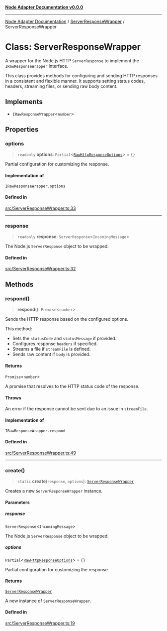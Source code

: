 [**Node Adapter Documentation v0.0.0**](../../README.md)

***

[Node Adapter Documentation](../../modules.md) / [ServerResponseWrapper](../README.md) / ServerResponseWrapper

# Class: ServerResponseWrapper

A wrapper for the Node.js HTTP `ServerResponse` to implement the `IRawResponseWrapper` interface.

This class provides methods for configuring and sending HTTP responses in a consistent and
flexible manner. It supports setting status codes, headers, streaming files, or sending raw body content.

## Implements

- `IRawResponseWrapper`\<`number`\>

## Properties

### options

> `readonly` **options**: `Partial`\<[`RawHttpResponseOptions`](../../declarations/interfaces/RawHttpResponseOptions.md)\> = `{}`

Partial configuration for customizing the response.

#### Implementation of

`IRawResponseWrapper.options`

#### Defined in

[src/ServerResponseWrapper.ts:33](https://github.com/stonemjs/node-adapter/blob/ddd3db262e296a3076ca003f1374ffc8cbccff6b/src/ServerResponseWrapper.ts#L33)

***

### response

> `readonly` **response**: `ServerResponse`\<`IncomingMessage`\>

The Node.js `ServerResponse` object to be wrapped.

#### Defined in

[src/ServerResponseWrapper.ts:32](https://github.com/stonemjs/node-adapter/blob/ddd3db262e296a3076ca003f1374ffc8cbccff6b/src/ServerResponseWrapper.ts#L32)

## Methods

### respond()

> **respond**(): `Promise`\<`number`\>

Sends the HTTP response based on the configured options.

This method:
- Sets the `statusCode` and `statusMessage` if provided.
- Configures response `headers` if specified.
- Streams a file if `streamFile` is defined.
- Sends raw content if `body` is provided.

#### Returns

`Promise`\<`number`\>

A promise that resolves to the HTTP status code of the response.

#### Throws

An error if the response cannot be sent due to an issue in `streamFile`.

#### Implementation of

`IRawResponseWrapper.respond`

#### Defined in

[src/ServerResponseWrapper.ts:49](https://github.com/stonemjs/node-adapter/blob/ddd3db262e296a3076ca003f1374ffc8cbccff6b/src/ServerResponseWrapper.ts#L49)

***

### create()

> `static` **create**(`response`, `options`): [`ServerResponseWrapper`](ServerResponseWrapper.md)

Creates a new `ServerResponseWrapper` instance.

#### Parameters

##### response

`ServerResponse`\<`IncomingMessage`\>

The Node.js `ServerResponse` object to be wrapped.

##### options

`Partial`\<[`RawHttpResponseOptions`](../../declarations/interfaces/RawHttpResponseOptions.md)\> = `{}`

Partial configuration for customizing the response.

#### Returns

[`ServerResponseWrapper`](ServerResponseWrapper.md)

A new instance of `ServerResponseWrapper`.

#### Defined in

[src/ServerResponseWrapper.ts:19](https://github.com/stonemjs/node-adapter/blob/ddd3db262e296a3076ca003f1374ffc8cbccff6b/src/ServerResponseWrapper.ts#L19)
